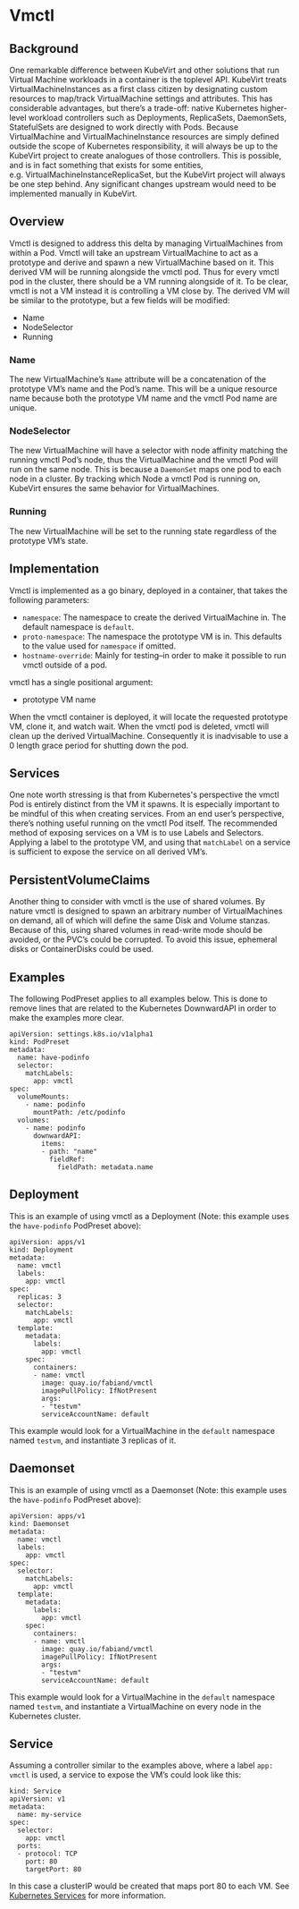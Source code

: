# Vmctl

## Background

One remarkable difference between KubeVirt and other solutions that run
Virtual Machine workloads in a container is the toplevel API. KubeVirt
treats VirtualMachineInstances as a first class citizen by designating
custom resources to map/track VirtualMachine settings and attributes.
This has considerable advantages, but there’s a trade-off: native
Kubernetes higher-level workload controllers such as Deployments,
ReplicaSets, DaemonSets, StatefulSets are designed to work directly with
Pods. Because VirtualMachine and VirtualMachineInstance resources are
simply defined outside the scope of Kubernetes responsibility, it will
always be up to the KubeVirt project to create analogues of those
controllers. This is possible, and is in fact something that exists for
some entities, e.g. VirtualMachineInstanceReplicaSet, but the KubeVirt
project will always be one step behind. Any significant changes upstream
would need to be implemented manually in KubeVirt.

## Overview

Vmctl is designed to address this delta by managing VirtualMachines from
within a Pod. Vmctl will take an upstream VirtualMachine to act as a
prototype and derive and spawn a new VirtualMachine based on it. This
derived VM will be running alongside the vmctl pod. Thus for every vmctl
pod in the cluster, there should be a VM running alongside of it. To be
clear, vmctl is not a VM instead it is controlling a VM close by. The
derived VM will be similar to the prototype, but a few fields will be
modified:

- Name
- NodeSelector
- Running

### Name

The new VirtualMachine’s `Name` attribute will be a concatenation of the
prototype VM’s name and the Pod’s name. This will be a unique resource
name because both the prototype VM name and the vmctl Pod name are
unique.

### NodeSelector

The new VirtualMachine will have a selector with node affinity matching
the running vmctl Pod’s node, thus the VirtualMachine and the vmctl Pod
will run on the same node. This is because a `DaemonSet` maps one pod to
each node in a cluster. By tracking which Node a vmctl Pod is running
on, KubeVirt ensures the same behavior for VirtualMachines.

### Running

The new VirtualMachine will be set to the running state regardless of
the prototype VM’s state.

## Implementation

Vmctl is implemented as a go binary, deployed in a container, that takes
the following parameters:

- `namespace`: The namespace to create the derived VirtualMachine in.
    The default namespace is `default`.
- `proto-namespace`: The namespace the prototype VM is in. This
    defaults to the value used for `namespace` if omitted.
- `hostname-override`: Mainly for testing–in order to make it possible
    to run vmctl outside of a pod.

vmctl has a single positional argument:

- prototype VM name

When the vmctl container is deployed, it will locate the requested
prototype VM, clone it, and watch wait. When the vmctl pod is deleted,
vmctl will clean up the derived VirtualMachine. Consequently it is
inadvisable to use a 0 length grace period for shutting down the pod.

## Services

One note worth stressing is that from Kubernetes's perspective the vmctl
Pod is entirely distinct from the VM it spawns. It is especially
important to be mindful of this when creating services. From an end
user’s perspective, there’s nothing useful running on the vmctl Pod
itself. The recommended method of exposing services on a VM is to use
Labels and Selectors. Applying a label to the prototype VM, and using
that `matchLabel` on a service is sufficient to expose the service on
all derived VM’s.

## PersistentVolumeClaims

Another thing to consider with vmctl is the use of shared volumes. By
nature vmctl is designed to spawn an arbitrary number of VirtualMachines
on demand, all of which will define the same Disk and Volume stanzas.
Because of this, using shared volumes in read-write mode should be
avoided, or the PVC’s could be corrupted. To avoid this issue, ephemeral
disks or ContainerDisks could be used.

## Examples

The following PodPreset applies to all examples below. This is done to
remove lines that are related to the Kubernetes DownwardAPI in order to
make the examples more clear.

    apiVersion: settings.k8s.io/v1alpha1
    kind: PodPreset
    metadata:
      name: have-podinfo
      selector:
        matchLabels:
          app: vmctl
    spec:
      volumeMounts:
        - name: podinfo
          mountPath: /etc/podinfo
      volumes:
        - name: podinfo
          downwardAPI:
            items:
            - path: "name"
              fieldRef:
                fieldPath: metadata.name

## Deployment

This is an example of using vmctl as a Deployment (Note: this example
uses the `have-podinfo` PodPreset above):

    apiVersion: apps/v1
    kind: Deployment
    metadata:
      name: vmctl
      labels:
        app: vmctl
    spec:
      replicas: 3
      selector:
        matchLabels:
          app: vmctl
      template:
        metadata:
          labels:
            app: vmctl
        spec:
          containers:
          - name: vmctl
            image: quay.io/fabiand/vmctl
            imagePullPolicy: IfNotPresent
            args:
            - "testvm"
            serviceAccountName: default

This example would look for a VirtualMachine in the `default` namespace
named `testvm`, and instantiate 3 replicas of it.

## Daemonset

This is an example of using vmctl as a Daemonset (Note: this example
uses the `have-podinfo` PodPreset above):

    apiVersion: apps/v1
    kind: Daemonset
    metadata:
      name: vmctl
      labels:
        app: vmctl
    spec:
      selector:
        matchLabels:
          app: vmctl
      template:
        metadata:
          labels:
            app: vmctl
        spec:
          containers:
          - name: vmctl
            image: quay.io/fabiand/vmctl
            imagePullPolicy: IfNotPresent
            args:
            - "testvm"
            serviceAccountName: default

This example would look for a VirtualMachine in the `default` namespace
named `testvm`, and instantiate a VirtualMachine on every node in the
Kubernetes cluster.

## Service

Assuming a controller similar to the examples above, where a label
`app: vmctl` is used, a service to expose the VM’s could look like this:

    kind: Service
    apiVersion: v1
    metadata:
      name: my-service
    spec:
      selector:
        app: vmctl
      ports:
      - protocol: TCP
        port: 80
        targetPort: 80

In this case a clusterIP would be created that maps port 80 to each VM.
See [Kubernetes
Services](https://kubernetes.io/docs/concepts/services-networking/service/)
for more information.
